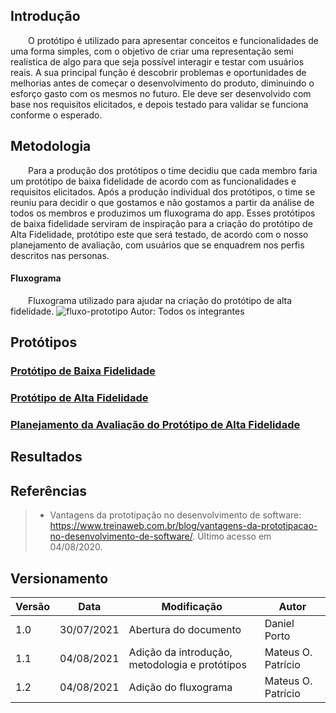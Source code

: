 

## Introdução

&emsp;&emsp;O protótipo é utilizado para apresentar conceitos e funcionalidades de uma forma simples, com o objetivo de criar uma representação semi realística de algo para que seja possível interagir e testar com usuários reais. A sua principal função é descobrir problemas e oportunidades de melhorias antes de começar o desenvolvimento do produto, diminuindo o esforço gasto com os mesmos no futuro. Ele deve ser desenvolvido com base nos requisitos elicitados, e depois testado para validar se funciona conforme o esperado.

## Metodologia

&emsp;&emsp;Para a produção dos protótipos o time decidiu que cada membro faria um protótipo de baixa fidelidade de acordo com as funcionalidades e requisitos elicitados. Após a produção individual dos protótipos, o time se reuniu para decidir o que gostamos e não gostamos a partir da análise de todos os membros e produzimos um fluxograma do app. Esses protótipos de baixa fidelidade serviram de inspiração para a criação do protótipo de Alta Fidelidade, protótipo este que será testado, de acordo com o nosso planejamento de avaliação, com usuários que se enquadrem nos perfis descritos nas personas.

#### Fluxograma
&emsp;&emsp;Fluxograma utilizado para ajudar na criação do protótipo de alta fidelidade.
![fluxo-prototipo](https://user-images.githubusercontent.com/37383185/128437055-e4cec67c-a1a3-4c97-b751-62177bd17d6e.jpg)
Autor: Todos os integrantes


## Protótipos

### [Protótipo de Baixa Fidelidade](prototipo-baixa.md)

### [Protótipo de Alta Fidelidade](prototipo-alta.md)

### [Planejamento da Avaliação do Protótipo de Alta Fidelidade](plan-test.md)

## Resultados


## Referências

> - Vantagens da prototipação no desenvolvimento de software: https://www.treinaweb.com.br/blog/vantagens-da-prototipacao-no-desenvolvimento-de-software/. Último acesso em 04/08/2020.

## Versionamento
| Versão | Data | Modificação | Autor |
|--|--|--|--|
|1.0|30/07/2021| Abertura do documento | Daniel Porto |
|1.1|04/08/2021| Adição da introdução, metodologia e protótipos | Mateus O. Patrício |
|1.2|04/08/2021| Adição do fluxograma | Mateus O. Patrício |

